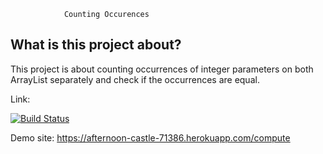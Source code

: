                 Counting Occurences


What is this project about?
--------------------
This project is about counting occurrences of integer parameters on both ArrayList separately and check
if the occurrences are equal.


Link:

[![Build Status](https://travis-ci.org/SelahattinKaanDeniz/myDemoApp.svg?branch=master)](https://travis-ci.org/SelahattinKaanDeniz/myDemoApp)

Demo site: https://afternoon-castle-71386.herokuapp.com/compute

